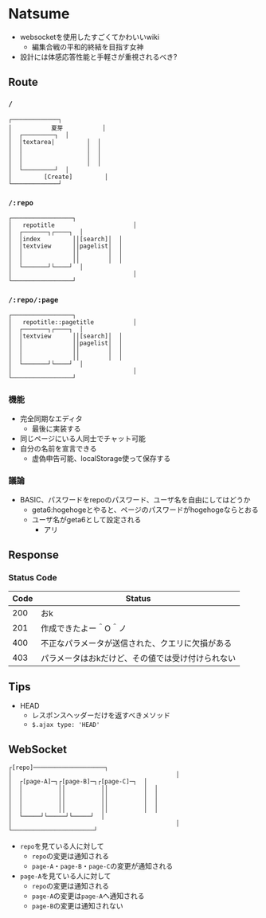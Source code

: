 
# Natsume

* websocketを使用したすごくてかわいいwiki
  * 編集合戦の平和的終結を目指す女神
* 設計には体感応答性能と手軽さが重視されるべき?

## Route

### `/`

    ┌─────────────┐
    │           夏芽           │
    │  ┌─────────┐  │
    │  │textarea|         │  │
    │  │                  │  │
    │  │                  │  │
    │  │                  │  │
    │  └─────────┘  │
    │         [Create]         │
    └─────────────┘


### `/:repo`

    ┌─────────────────┐
    │   repotitle                      │
    │  ┌───────┐┌────┐  │
    │  │index         ││[search]│  │
    │  │textview      ││pagelist│  │
    │  │              ││        │  │
    │  │              ││        │  │
    │  └───────┘└────┘  │
    │                                  │
    └─────────────────┘

### `/:repo/:page`

    ┌─────────────────┐
    │   repotitle::pagetitle           │
    │  ┌───────┐┌────┐  │
    │  │textview      ││[search]│  │
    │  │              ││pagelist│  │
    │  │              ││        │  │
    │  │              ││        │  │
    │  └───────┘└────┘  │
    │                                  │
    └─────────────────┘


### 機能

* 完全同期なエディタ
  * 最後に実装する
* 同じページにいる人同士でチャット可能
* 自分の名前を宣言できる
  * 虚偽申告可能、localStorage使って保存する

### 議論

* BASIC、パスワードをrepoのパスワード、ユーザ名を自由にしてはどうか
  * geta6:hogehogeとやると、ページのパスワードがhogehogeならとおる
  * ユーザ名がgeta6として設定される
    * アリ


## Response

### Status Code

Code | Status
-----|--------
200  | おk
201  | 作成できたよー＾O＾ノ
400  | 不正なパラメータが送信された、クエリに欠損がある
403  | パラメータはおkだけど、その値では受け付けられない


## Tips

* HEAD
  * レスポンスヘッダーだけを返すべきメソッド
  * `$.ajax type: 'HEAD'`


## WebSocket

    ┌[repo]────────────────────┐
    │                                              │
    │  ┌[page-A]─┐┌[page-B]─┐┌[page-C]─┐  │
    │  │          ││          ││          │  │
    │  │          ││          ││          │  │
    │  │          ││          ││          │  │
    │  │          ││          ││          │  │
    │  └─────┘└─────┘└─────┘  │
    │                                              │
    └───────────────────────┘

* `repo`を見ている人に対して
  * `repo`の変更は通知される
  * `page-A`・`page-B`・`page-C`の変更が通知される
* `page-A`を見ている人に対して
  * `repo`の変更は通知される
  * `page-A`の変更は`page-A`へ通知される
  * `page-B`の変更は通知されない
